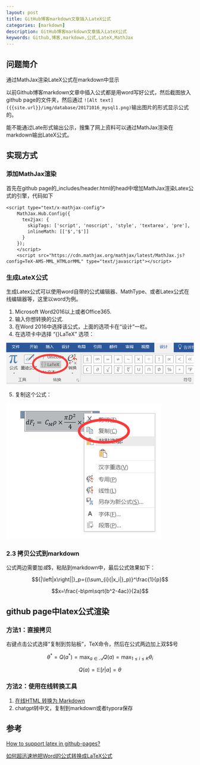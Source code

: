 ```yaml
---
layout: post
title: GitHub博客markdown文章插入LateX公式
categories: [markdown]
description: GitHub博客markdown文章插入LateX公式
keywords: Github,博客,markdown,公式,LateX,MathJax
---
```


## 问题简介
通过MathJax渲染LateX公式在markdown中显示

以前Github博客markdown文章中插入公式都是用word写好公式，然后截图放入github page的文件夹，然后通过
`![Alt text]({{site.url}}/img/database/20171016_mysql1.png)`输出图片的形式显示公式的。

能不能通过Late形式输出公示，搜集了网上资料可以通过MathJax渲染在markdown输出LateX公式。


## 实现方式
### 添加MathJax渲染
首先在github page的_includes/header.html的head中增加MathJax渲染Latex公式的引擎，代码如下
```
<script type="text/x-mathjax-config">
    MathJax.Hub.Config({
      tex2jax: {
        skipTags: ['script', 'noscript', 'style', 'textarea', 'pre'],
        inlineMath: [['$','$']]
      }
    });
    </script>
    <script src="https://cdn.mathjax.org/mathjax/latest/MathJax.js?config=TeX-AMS-MML_HTMLorMML" type="text/javascript"></script>
```

### 生成LateX公式
生成Latex公式可以使用word自带的公式编辑器、MathType、或者Latex公式在线编辑器等，这里以word为例。

1. Microsoft Word2016以上或者Office365.
2. 输入你想转换的公式.
3. 在Word 2016中选择该公式，上面的选项卡在“设计”一栏。
4. 在选项卡中选择 “{}LaTeX” 选项：

![Alt text](/img/md/formula1.png)

5. 复制这个公式：

![Alt text](/img/md/formula2.png)

### 2.3 拷贝公式到markdown

公式两边需要加$或$$，粘贴到markdown中，最后公式效果如下：

$${|\left|x\right||}_p={(\sum_{i}{|x_i|}_p)}^\frac{1}{p}$$

$$x=\frac{-b\pm\sqrt{b^2-4ac}}{2a}$$

## github page中latex公式渲染
### 方法1：直接拷贝
右键点击公式选择“复制到剪贴板”，TeX命令，然后在公式两边加上双$$号

$$\theta^{*}=Q(a^{*})=\max_{a \in \mathcal{A}} Q(a) = \max_{1 \leq i \leq K} \theta_i$$


$$Q(a) = \mathbb{E}[r|a] = \theta$$


### 方法2：使用在线转换工具
1. [在线HTML 转换为 Markdown](https://devtool.tech/html-md)
2. chatgpt转中文，复制到markdown或者typora保存

## 参考
[How to support latex in github-pages?](https://stackoverflow.com/questions/26275645/how-to-support-latex-in-github-pages)

[如何超迅速地把Word的公式转换成LaTeX公式](https://zhuanlan.zhihu.com/p/32321996)
